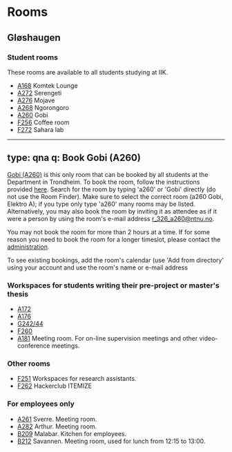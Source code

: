 # Rooms

## Gløshaugen

### Student rooms

These rooms are available to all students studying at IIK.

-   [A168](http://bit.ly/2r7mhUp) Komtek Lounge
-   [A272](http://bit.ly/2PeuC0h) Serengeti
-   [A276](http://bit.ly/362XAXR) Mojave
-   [A268](http://bit.ly/2rgzQAL) Ngorongoro
-   [A260](http://bit.ly/369rMAL) Gobi 
-   [F256](http://bit.ly/2Pk6Zn2) Coffee room
-   [F272](http://bit.ly/2RxKPRh) Sahara lab

---
type: qna
q: Book Gobi (A260)
---
[Gobi (A260)](http://bit.ly/369rMAL) is this only room that can be booked by all students at the Department in Trondheim. To book the room, follow the instructions provided [here](https://support.microsoft.com/en-us/office/use-the-scheduling-assistant-and-room-finder-for-meetings-in-outlook-2e00ac07-cef1-47c8-9b99-77372434d3fa). Search for the room by typing 'a260' or 'Gobi' directly (do not use the Room Finder). Make sure to select the correct room (a260 Gobi, Elektro A); if you type only type 'a260' many rooms may be listed. Alternatively, you may also book the room by inviting it as attendee as if it were a person by using the room's e-mail address [r_326_a260@ntnu.no](r_326_a260@ntnu.no). 

You may not book the room for more than 2 hours at a time. If for some reason you need to book the room for a longer timeslot, please contact the [administration](mailto:kontakt@iik.ntnu.no?subject=booking&nbsp;A260).

To see existing bookings, add the room's calendar (use 'Add from directory' using your account and use the room's name or e-mail address



### Workspaces for students writing their pre-project or master's thesis

-   [A172](http://bit.ly/2PgYBET)
-   [A176](http://bit.ly/2sG5uYH)
-   [G242/44](https://use.mazemap.com/#v=1&config=ntnu&zlevel=2&center=10.401858,63.418148&zoom=19&campusid=1&sharepoitype=poi&sharepoi=79&utm_medium=longurl)
-   [F260](https://use.mazemap.com/#v=1&config=ntnu&zlevel=2&center=10.401792,63.417689&zoom=19&campusid=1&sharepoitype=poi&sharepoi=39166&utm_medium=longurl)
-   [A181](http://bit.ly/2Lpr6iF) Meeting room. For on-line supervision meetings and other video-conference meetings.

### Other rooms

-   [F251](http://bit.ly/2OP3WEm) Workspaces for research assistants.
-   [F262](https://use.mazemap.com/#v=1&config=ntnu&zlevel=2&center=10.401635,63.417701&zoom=19&campusid=1&sharepoitype=poi&sharepoi=39185&utm_medium=longurl) Hackerclub ITEMIZE

### For employees only

-   [A261](http://bit.ly/2LnNHvO) Sverre. Meeting room.
-   [A282](http://bit.ly/2rgqODS) Arthur. Meeting room.
-   [B209](http://bit.ly/2PgY8m7) Malabar. Kitchen for
	employees.
-   [B212](http://bit.ly/364gZHW) Savannen. Meeting room, used
	for lunch from 12:15 to 13:00.
